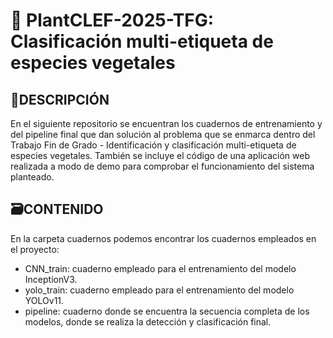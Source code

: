 # 🌱 PlantCLEF-2025-TFG: Clasificación multi-etiqueta de especies vegetales

## 📝DESCRIPCIÓN
En el siguiente repositorio se encuentran los cuadernos de entrenamiento y del pipeline final que dan solución al problema que se enmarca dentro del Trabajo Fin de Grado - Identificación y clasificación multi-etiqueta de especies vegetales. También se incluye el código de una aplicación web realizada a modo de demo para comprobar el funcionamiento del sistema planteado.

## 🗃️CONTENIDO
En la carpeta cuadernos podemos encontrar los cuadernos empleados en el proyecto:
- CNN_train: cuaderno empleado para el entrenamiento del modelo InceptionV3.
- yolo_train: cuaderno empleado para el entrenamiento del modelo YOLOv11.
- pipeline: cuaderno donde se encuentra la secuencia completa de los modelos, donde se realiza la detección y clasificación final.
